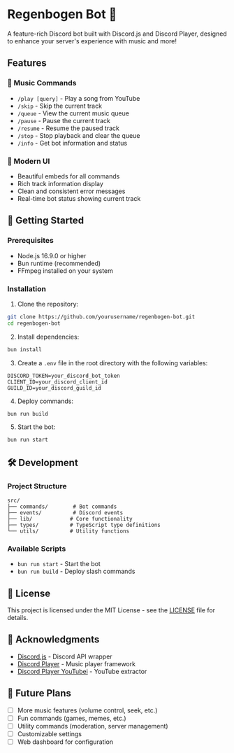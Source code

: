 # Regenbogen Bot 🎵

A feature-rich Discord bot built with Discord.js and Discord Player, designed to enhance your server's experience with music and more!

## Features

### 🎵 Music Commands
- `/play [query]` - Play a song from YouTube
- `/skip` - Skip the current track
- `/queue` - View the current music queue
- `/pause` - Pause the current track
- `/resume` - Resume the paused track
- `/stop` - Stop playback and clear the queue
- `/info` - Get bot information and status

### 🎨 Modern UI
- Beautiful embeds for all commands
- Rich track information display
- Clean and consistent error messages
- Real-time bot status showing current track

## 🚀 Getting Started

### Prerequisites
- Node.js 16.9.0 or higher
- Bun runtime (recommended)
- FFmpeg installed on your system

### Installation

1. Clone the repository:
```bash
git clone https://github.com/yourusername/regenbogen-bot.git
cd regenbogen-bot
```

2. Install dependencies:
```bash
bun install
```

3. Create a `.env` file in the root directory with the following variables:
```env
DISCORD_TOKEN=your_discord_bot_token
CLIENT_ID=your_discord_client_id
GUILD_ID=your_discord_guild_id
```

4. Deploy commands:
```bash
bun run build
```

5. Start the bot:
```bash
bun run start
```

## 🛠️ Development

### Project Structure
```
src/
├── commands/        # Bot commands
├── events/          # Discord events
├── lib/            # Core functionality
├── types/          # TypeScript type definitions
└── utils/          # Utility functions
```

### Available Scripts
- `bun run start` - Start the bot
- `bun run build` - Deploy slash commands

## 📝 License

This project is licensed under the MIT License - see the [LICENSE](LICENSE) file for details.

## 🙏 Acknowledgments

- [Discord.js](https://discord.js.org/) - Discord API wrapper
- [Discord Player](https://discord-player.js.org/) - Music player framework
- [Discord Player YouTubei](https://github.com/Androz2091/discord-player-youtubei) - YouTube extractor

## 🔮 Future Plans

- [ ] More music features (volume control, seek, etc.)
- [ ] Fun commands (games, memes, etc.)
- [ ] Utility commands (moderation, server management)
- [ ] Customizable settings
- [ ] Web dashboard for configuration
